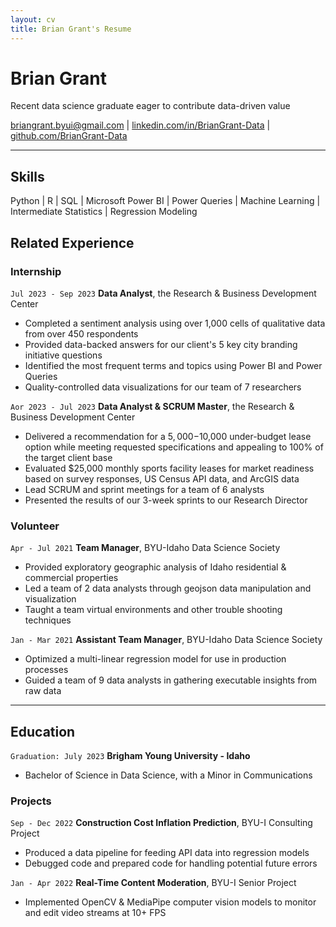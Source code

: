 ```yaml
---
layout: cv
title: Brian Grant's Resume
---
```


# Brian Grant
Recent data science graduate eager to contribute data-driven value
<div id="webaddress">
<a href="mailto:briangrant.byui@gmail.com">briangrant.byui@gmail.com</a>
| <a href="https://linkedin.com/in/BrianGrant-Data">linkedin.com/in/BrianGrant-Data</a>
| <a href="https://github.com/BrianGrant-Data">github.com/BrianGrant-Data</a>

</div>

<!-- https://www.monique.tech/the-art-of-markdown -->


---
## Skills
Python | R | SQL | Microsoft Power BI | Power Queries | Machine Learning | Intermediate Statistics | Regression Modeling

## Related Experience

### Internship
`Jul 2023 - Sep 2023`
__Data Analyst__, the Research & Business Development Center
- Completed a sentiment analysis using over 1,000 cells of qualitative data from over 450 respondents
- Provided data-backed answers for our client's 5 key city branding initiative questions
- Identified the most frequent terms and topics using Power BI and Power Queries
- Quality-controlled data visualizations for our team of 7 researchers

`Aor 2023 - Jul 2023`
__Data Analyst & SCRUM Master__, the Research & Business Development Center
- Delivered a recommendation for a $5,000-$10,000 under-budget lease option while meeting requested specifications and appealing to 100% of the target client base
- Evaluated $25,000 monthly sports facility leases for market readiness based on survey responses, US Census API data, and ArcGIS data
- Lead SCRUM and sprint meetings for a team of 6 analysts 
- Presented the results of our 3-week sprints to our Research Director


### Volunteer
`Apr - Jul 2021`
__Team Manager__, BYU-Idaho Data Science Society
- Provided exploratory geographic analysis of Idaho residential & commercial properties
- Led a team of 2 data analysts through geojson data manipulation and visualization
- Taught a team virtual environments and other trouble shooting techniques

`Jan - Mar 2021`
__Assistant Team Manager__, BYU-Idaho Data Science Society
- Optimized a multi-linear regression model for use in production processes
- Guided a team of 9 data analysts in gathering executable insights from raw data


---


## Education 
`Graduation: July 2023`
__Brigham Young University - Idaho__
- Bachelor of Science in Data Science, with a Minor in Communications


### Projects
`Sep - Dec 2022`
__Construction Cost Inflation Prediction__, BYU-I Consulting Project
- Produced a data pipeline for feeding API data into regression models
- Debugged code and prepared code for handling potential future errors

`Jan - Apr 2022`
__Real-Time Content Moderation__, BYU-I Senior Project
- Implemented OpenCV & MediaPipe computer vision models to monitor and edit video streams at 10+ FPS
